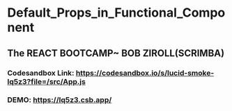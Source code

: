 # Default_Props_in_Functional_Component

## The REACT BOOTCAMP~ BOB ZIROLL(SCRIMBA)

### Codesandbox Link: https://codesandbox.io/s/lucid-smoke-lq5z3?file=/src/App.js

### DEMO: https://lq5z3.csb.app/
